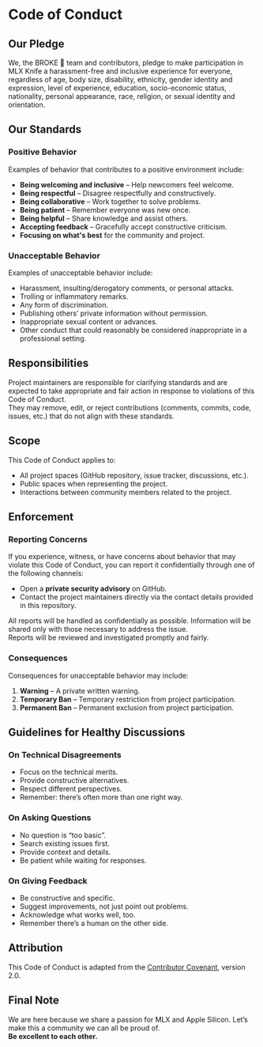 # Code of Conduct

## Our Pledge

We, the BROKE 🦫 team and contributors, pledge to make participation in MLX Knife a harassment-free and inclusive experience for everyone, regardless of age, body size, disability, ethnicity, gender identity and expression, level of experience, education, socio-economic status, nationality, personal appearance, race, religion, or sexual identity and orientation.

## Our Standards

### Positive Behavior

Examples of behavior that contributes to a positive environment include:

- **Being welcoming and inclusive** – Help newcomers feel welcome.
- **Being respectful** – Disagree respectfully and constructively.
- **Being collaborative** – Work together to solve problems.
- **Being patient** – Remember everyone was new once.
- **Being helpful** – Share knowledge and assist others.
- **Accepting feedback** – Gracefully accept constructive criticism.
- **Focusing on what's best** for the community and project.

### Unacceptable Behavior

Examples of unacceptable behavior include:

- Harassment, insulting/derogatory comments, or personal attacks.
- Trolling or inflammatory remarks.
- Any form of discrimination.
- Publishing others’ private information without permission.
- Inappropriate sexual content or advances.
- Other conduct that could reasonably be considered inappropriate in a professional setting.

## Responsibilities

Project maintainers are responsible for clarifying standards and are expected to take appropriate and fair action in response to violations of this Code of Conduct.  
They may remove, edit, or reject contributions (comments, commits, code, issues, etc.) that do not align with these standards.

## Scope

This Code of Conduct applies to:

- All project spaces (GitHub repository, issue tracker, discussions, etc.).
- Public spaces when representing the project.
- Interactions between community members related to the project.

## Enforcement

### Reporting Concerns

If you experience, witness, or have concerns about behavior that may violate this Code of Conduct, you can report it confidentially through one of the following channels:

- Open a **private security advisory** on GitHub.
- Contact the project maintainers directly via the contact details provided in this repository.

All reports will be handled as confidentially as possible. Information will be shared only with those necessary to address the issue.  
Reports will be reviewed and investigated promptly and fairly.

### Consequences

Consequences for unacceptable behavior may include:

1. **Warning** – A private written warning.
2. **Temporary Ban** – Temporary restriction from project participation.
3. **Permanent Ban** – Permanent exclusion from project participation.

## Guidelines for Healthy Discussions

### On Technical Disagreements
- Focus on the technical merits.
- Provide constructive alternatives.
- Respect different perspectives.
- Remember: there’s often more than one right way.

### On Asking Questions
- No question is “too basic”.
- Search existing issues first.
- Provide context and details.
- Be patient while waiting for responses.

### On Giving Feedback
- Be constructive and specific.
- Suggest improvements, not just point out problems.
- Acknowledge what works well, too.
- Remember there’s a human on the other side.

## Attribution

This Code of Conduct is adapted from the [Contributor Covenant](https://www.contributor-covenant.org), version 2.0.

## Final Note

We are here because we share a passion for MLX and Apple Silicon. Let’s make this a community we can all be proud of.  
**Be excellent to each other.**